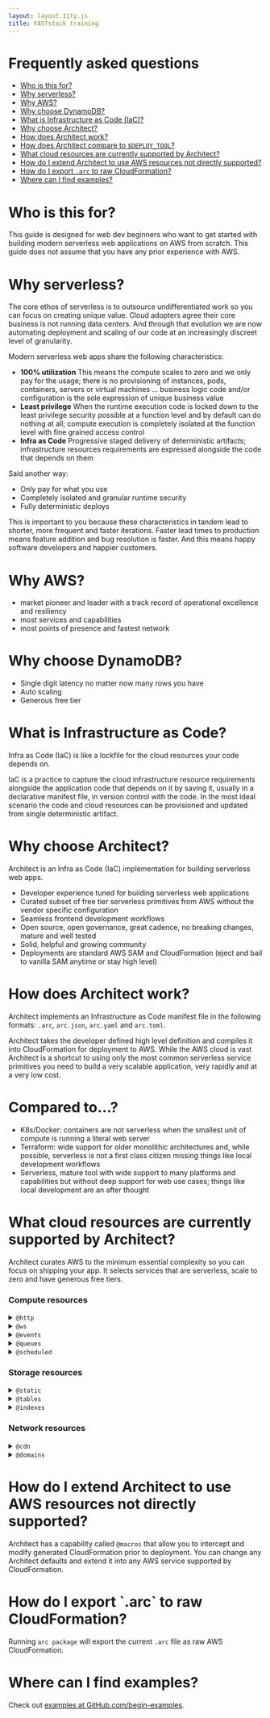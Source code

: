 ```yaml
---
layout: layout.11ty.js
title: FASTstack training
---
```


# Frequently asked questions

- <a href=#who-is-this-for>Who is this for?</a>
- <a href=#why-serverless>Why serverless?</a>
- <a href=#why-aws>Why AWS?</a>
- <a href=#why-dynamo>Why choose DynamoDB?</a>
- <a href=#what-is-iac>What is Infrastructure as Code (IaC)?</a>
- <a href=#why-architect>Why choose Architect?</a>
- <a href=#how-architect>How does Architect work?</a>
- <a href=#compare>How does Architect compare to <code>$DEPLOY_TOOL</code>?</a>
- <a href=#what-resources>What cloud resources are currently supported by Architect?</a>
- <a href=#how-to-extend>How do I extend Architect to use AWS resources not directly supported?</a>
- <a href=#how-to-eject>How do I export `.arc` to raw CloudFormation?</a>
- <a href=#where-are-examples>Where can I find examples?</a>


<h1 id=who-is-this-for>Who is this for?</h1>

This guide is designed for web dev beginners who want to get started with building modern serverless web applications on AWS from scratch. This guide does not assume that you have any prior experience with AWS.

<h1 id=why-serverless>Why serverless?</h1>

The core ethos of serverless is to outsource undifferentiated work so you can focus on creating unique value. Cloud adopters agree their core business is not running data centers. And through that evolution we are now automating deployment and scaling of our code at an increasingly discreet level of granularity. 

Modern serverless web apps share the following characteristics:

- **100% utilization** This means the compute scales to zero and we only pay for the usage; there is no provisioning of instances, pods, containers, servers or virtual machines … business logic code and/or configuration is the sole expression of unique business value 
- **Least privilege** When the runtime execution code is locked down to the least privilege security possible at a function level and by default can do nothing at all; compute execution is completely isolated at the function level with fine grained access control 
- **Infra as Code** Progressive staged delivery of deterministic artifacts; infrastructure resources requirements are expressed alongside the code that depends on them 

Said another way: 
- Only pay for what you use
- Completely isolated and granular runtime security
- Fully deterministic deploys

This is important to you because these characteristics in tandem lead to shorter, more frequent and faster iterations. Faster lead times to production means feature addition and bug resolution is faster. And this means happy software developers and happier customers.

<h1 id=why-aws>Why AWS?</h1>

- market pioneer and leader with a track record of  operational excellence and resiliency 
- most services and capabilities
- most points of presence and fastest network

<h1 id=why-dynamo>Why choose DynamoDB?</h1>

- Single digit latency no matter now many rows you have
- Auto scaling
- Generous free tier

<h1 id=what-is-iac>What is Infrastructure as Code?</h1>

Infra as Code (IaC) is like a lockfile for the cloud resources your code depends on.

IaC is a practice to capture the cloud infrastructure resource requirements alongside the application code that depends on it by saving it, usually in a declarative manifest file, in version control with the code. In the most ideal scenario the code and cloud resources can be provisioned and updated from single deterministic artifact. 

<h1 id=why-architect>Why choose Architect?</h1>

Architect is an Infra as Code (IaC) implementation for building serverless web apps. 

- Developer experience tuned for building serverless web applications
- Curated subset of free tier serverless primitives from AWS without the vendor specific configuration 
- Seamless frontend development workflows 
- Open source, open governance, great cadence, no breaking changes, mature and well tested
- Solid, helpful and growing community
- Deployments are standard AWS SAM and CloudFormation (eject and bail to vanilla SAM anytime or stay high level)

<h1 id=how-architect>How does Architect work?</h1>

Architect implements an Infrastructure as Code  manifest file in the following formats: `.arc`, `arc.json`, `arc.yaml` and `arc.toml`.

Architect takes the developer defined high level definition and compiles it into CloudFormation for deployment to AWS. While the AWS cloud is vast Architect is a shortcut to using only the most common serverless service primitives you need to build a very scalable application, very rapidly and at a very low cost. 

<h1 id=compare>Compared to…?</h1>

- K8s/Docker: containers are not serverless when the smallest unit of compute is running a literal web server
- Terraform: wide support for older monolithic architectures and, while possible, serverless is not a first class citizen missing things like local development workflows
- Serverless, mature tool with wide support to many platforms and capabilities but without deep support for web use cases; things like local development are an after thought

<h1 id=what-resources>What cloud resources are currently supported by Architect?</h1>

Architect curates AWS to the minimum essential complexity so you can focus on shipping your app. It selects services that are serverless, scale to zero and have generous free tiers. 

### Compute resources
<details>
  <summary><code>@http</code></summary>
  <p>Lambda functions handing HTTP events from API Gateway.</p>
</details>
<details>
  <summary><code>@ws</code></summary>
  <p>Lambda functions handing web socket events from API Gateway.</p>
</details>
<details>
  <summary><code>@events</code></summary>
  <p>Lambda functions subscribed to SNS topics.</p>
</details>
<details>
  <summary><code>@queues</code></summary>
  <p>Lambda functions subscribed to SQS queues.</p>
</details>
<details>
  <summary><code>@scheduled</code></summary>
  <p>Lambda functions subscribed to an EventBridge rule with a schedule expression. Often colloquially referred to as "CRON Lambdas".</p>
</details>

### Storage resources
<details>
  <summary><code>@static</code></summary>
  <p>S3 the original serverless hero.</p>
</details>
<details>
  <summary><code>@tables</code></summary>
  <p>DynamoDB tables the leading serverless database.</p>
</details>
<details>
  <summary><code>@indexes</code></summary>
  <p>Define additional access patterns for DynamoDB tables. Each index is a full copy of the Dynamo table (with a different key schema for indexing) so be aware each indexe added will cost more. DynamoDB billing is faceted. Amazon charges for: reading data, writing data and storing data…among other things, but suffice to say, the free tier is generous. The first 25 GB stored per month is free. </p>
</details>

### Network resources
<details>
  <summary><code>@cdn</code></summary>
  <p>CloudFront is one of the oldest and largest content delivery networks in the industry.</p>
</details>
<details>
  <summary><code>@domains</code></summary>
  <p>Defines Route53 records for <code>@static</code>, <code>@http</code> and <code>@ws</code></p>
</details>

<h1 id=how-to-extend>How do I extend Architect to use AWS resources not directly supported?</h1>

Architect has a capability called `@macros` that allow you to intercept and modify generated CloudFormation prior to deployment. You can change any Architect defaults and extend it into any AWS service supported by CloudFormation.

<h1 id=how-to-eject>How do I export `.arc` to raw CloudFormation?</h1>

Running `arc package` will export the current `.arc` file as raw AWS CloudFormation.

<h1 id=where-are-examples>Where can I find examples?</h1>

Check out [examples at GitHub.com/begin-examples](https://github.com/begin-examples).
